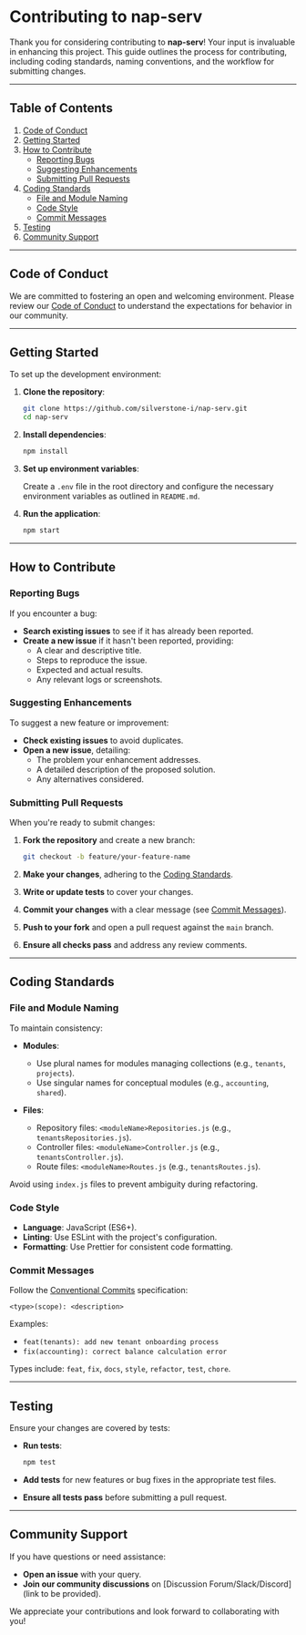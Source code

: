 

# Contributing to nap-serv

Thank you for considering contributing to **nap-serv**! Your input is invaluable in enhancing this project. This guide outlines the process for contributing, including coding standards, naming conventions, and the workflow for submitting changes.

---

## Table of Contents

1. [Code of Conduct](#code-of-conduct)
2. [Getting Started](#getting-started)
3. [How to Contribute](#how-to-contribute)
   - [Reporting Bugs](#reporting-bugs)
   - [Suggesting Enhancements](#suggesting-enhancements)
   - [Submitting Pull Requests](#submitting-pull-requests)
4. [Coding Standards](#coding-standards)
   - [File and Module Naming](#file-and-module-naming)
   - [Code Style](#code-style)
   - [Commit Messages](#commit-messages)
5. [Testing](#testing)
6. [Community Support](#community-support)

---

## Code of Conduct

We are committed to fostering an open and welcoming environment. Please review our [Code of Conduct](CODE_OF_CONDUCT.md) to understand the expectations for behavior in our community.

---

## Getting Started

To set up the development environment:

1. **Clone the repository**:

   ```bash
   git clone https://github.com/silverstone-i/nap-serv.git
   cd nap-serv
   ```

2. **Install dependencies**:

   ```bash
   npm install
   ```

3. **Set up environment variables**:

   Create a `.env` file in the root directory and configure the necessary environment variables as outlined in `README.md`.

4. **Run the application**:

   ```bash
   npm start
   ```

---

## How to Contribute

### Reporting Bugs

If you encounter a bug:

- **Search existing issues** to see if it has already been reported.
- **Create a new issue** if it hasn't been reported, providing:
  - A clear and descriptive title.
  - Steps to reproduce the issue.
  - Expected and actual results.
  - Any relevant logs or screenshots.

### Suggesting Enhancements

To suggest a new feature or improvement:

- **Check existing issues** to avoid duplicates.
- **Open a new issue**, detailing:
  - The problem your enhancement addresses.
  - A detailed description of the proposed solution.
  - Any alternatives considered.

### Submitting Pull Requests

When you're ready to submit changes:

1. **Fork the repository** and create a new branch:

   ```bash
   git checkout -b feature/your-feature-name
   ```

2. **Make your changes**, adhering to the [Coding Standards](#coding-standards).

3. **Write or update tests** to cover your changes.

4. **Commit your changes** with a clear message (see [Commit Messages](#commit-messages)).

5. **Push to your fork** and open a pull request against the `main` branch.

6. **Ensure all checks pass** and address any review comments.

---

## Coding Standards

### File and Module Naming

To maintain consistency:

- **Modules**:
  - Use plural names for modules managing collections (e.g., `tenants`, `projects`).
  - Use singular names for conceptual modules (e.g., `accounting`, `shared`).

- **Files**:
  - Repository files: `<moduleName>Repositories.js` (e.g., `tenantsRepositories.js`).
  - Controller files: `<moduleName>Controller.js` (e.g., `tenantsController.js`).
  - Route files: `<moduleName>Routes.js` (e.g., `tenantsRoutes.js`).

Avoid using `index.js` files to prevent ambiguity during refactoring.

### Code Style

- **Language**: JavaScript (ES6+).
- **Linting**: Use ESLint with the project's configuration.
- **Formatting**: Use Prettier for consistent code formatting.

### Commit Messages

Follow the [Conventional Commits](https://www.conventionalcommits.org/) specification:

```
<type>(scope): <description>
```

Examples:

- `feat(tenants): add new tenant onboarding process`
- `fix(accounting): correct balance calculation error`

Types include: `feat`, `fix`, `docs`, `style`, `refactor`, `test`, `chore`.

---

## Testing

Ensure your changes are covered by tests:

- **Run tests**:

   ```bash
   npm test
   ```

- **Add tests** for new features or bug fixes in the appropriate test files.

- **Ensure all tests pass** before submitting a pull request.

---

## Community Support

If you have questions or need assistance:

- **Open an issue** with your query.
- **Join our community discussions** on [Discussion Forum/Slack/Discord] (link to be provided).

We appreciate your contributions and look forward to collaborating with you!